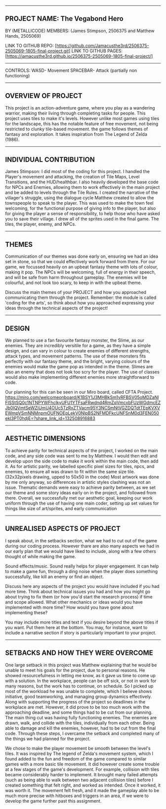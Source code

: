 ---------------------------------------------------------------------------------------------------------

PROJECT NAME: The Vegabond Hero
---------------------------------------------------------------------------------------------------------
BY (METALLICODE)
MEMBERS: (James Stimpson, 2506375 and Matthew Hands, 2505069) 

LINK TO GITHUB REPO: [https://github.com/Jamacusthe3rd/2506375-2505069-1805-final-project.git]
LINK TO GITHUB PAGES: [https://jamacusthe3rd.github.io/2506375-2505069-1805-final-project/]

---------------------------------------------------------------------------------------------------------
CONTROLS:
WASD- Movement
SPACEBAR- Attack (partially non functioning)

---------------------------------------------------------------------------------------------------------
OVERVIEW OF PROJECT
---------------------------------------------------------------------------------------------------------
This project is an action-adventure game, where you play as a wandering warrior, making their living through completing tasks for people.
This project uses tiles to make it's levels. However unlike most games using tiles for the landscape, this has the notable feature of free movement, not being restricted to clunky tile-based movement.
the game follows themes of fantasy and exploration. It takes inspiration from The Legend of Zelda (1986).

---------------------------------------------------------------------------------------------------------
INDIVIDUAL CONTRIBUTION
---------------------------------------------------------------------------------------------------------
James Stimpson:
I did most of the coding for this project. I handled the Player's movement and attacking, the creation of Tile Maps, Level Transitions, and the HUD/healthbar. 
I also heavily developed the base code for NPCs and Enemies, allowing them to work effectively in the main project and be added to levels through the Tile Rules.
I created the narrative of the villager's struggle, using the dialogue cycle Matthew created to allow the townspeople to speak to the player. 
This was used to make the town feel welcoming, for the functional purpose of giving info to the player, but also for giving the player a sense of responsibility, to help those who have asked you to save their village.
I drew all of the sprites used in the final game. The tiles, the player, enemy, and NPCs. 

---------------------------------------------------------------------------------------------------------
THEMES
---------------------------------------------------------------------------------------------------------
Communication of our themes was done early on, ensuring we had an idea set in stone, so that we could effectively work forward from there.
For our game, we focussed heavily on an upbeat fantasy theme with lots of colour, making it pop.
The NPCs will be welcoming, full of energy in their speech, and will be safe from harm throughout gameplay.
The enemies will be colourful, and not look too scary, to keep in with the upbeat theme.


Discuss the main themes of your PROJECT and how you approached communicating them through the project. 
Remember: the module is called 'coding for the arts', so think about how you approached expressing 
your ideas through the technical aspects of the project!

---------------------------------------------------------------------------------------------------------
DESIGN
---------------------------------------------------------------------------------------------------------
We planned to use a fan favourite fantasy monster, the Slime, as our enemies. 
They are incredibly versitile for a game, as they have a simple design, and can vary in colour to create enemies of different strengths, attack types, and movement patterns.
The use of these monsters fits perfectly with our fantasy theme, and the bright, varying colours of the enemies would make the game pop as intended in the theme.
Slimes are also an enemy that does not look too scry for the player.
The use of classes would also make implementing different enemies more straightforward to code.

Our planning for this can be seen in our Miro board, called CFTA Project. https://miro.com/welcomeonboard/K1BSY1J3MHBkSm1vRFBSV05oMDZaNlFISStSQ0c1NTNPYWFhclkyUFU1YTFsaFRwdnd4RmZqVmcxbFUzWGdmcEZJb0lQVmtSeWZiUmU4OUc5TzRxZTVacm95Y3NCSmNtVGZDQTdtTEpKVXVEWmpVSmNNMnpmOUFNOEpLekV0NlpBS2NFMDFkcUNFSnM0d3FEN050ekl3PT0hdjE=?share_link_id=132508916883

---------------------------------------------------------------------------------------------------------
AESTHETIC DIMENSIONS
---------------------------------------------------------------------------------------------------------
To achieve parity for technical aspects of the project, I worked on the main code, and any side code was sent to me by Matthew.
I would then edit and develop upon the side code to make it work within the main code, then add it.
As for artistic parity, we labelled specific pixel sizes for tiles, npcs, and enemies, to ensure all was drawn to fit within the same size tile. (32x32pixels drawing, upped to 50x50 in the code)
Most artwork was done by me only anyway, so differences in artistic styles clashing was not an issue.
Thematic demands were easy to achieve parity between, as we set our theme and some story ideas early on in the project, and followed from there.
Overall, we successfully met our aesthetic goal, keeping our work uniform through the use of having one main coder, setting up set values for things like size of art/sprites, and early communication

---------------------------------------------------------------------------------------------------------
UNREALISED ASPECTS OF PROJECT
---------------------------------------------------------------------------------------------------------
I speak about, in the setbacks section, what we had to cut out of the game during our coding process. 
However thare are also many aspects we had in our early plan that we would have liked to include, along with a few others thought of while making the game.

Sound effects/music. Sound really helps for player engagement. It can help to make a game fun, through a ding noise when the player does something successfully, like kill an enemy or find an object.


Discuss here any aspects of the project you would have included if you had more time. Think about technical
issues you had and how you might go about trying to fix them (or how you'd start the research process) if
time and scope allowed. What other mechanics or ideas would you have implemented with more time? How would you
have gone about implementing these?

You may include more titles and text if you desire beyond the above titles if you want. Put them here at the bottom.
You may, for instance, want to include a narrative section if story is particularly important to your project.

---------------------------------------------------------------------------------------------------------
SETBACKS AND HOW THEY WERE OVERCOME
---------------------------------------------------------------------------------------------------------

One large setback in this project was Matthew explaining that he would be unable to meet his goals for the project, due to personal reasons. He showed resourcefulness in letting me know, as it gave us time to come up with a solution.
In the workplace, people can be off sick, or not in work for many reasons, but the work has to continue, on schedule. So I picked up most of the workload he was unable to complete, which I believe shows initiative, good teamworking, and managing group dynamics effectively. Along with supporting the progress of the project so deadlines in the workplace are met.
However, it did prove to be too much work with the approaching deadline, and some things had to be cut from our planning. The main thing cut was having fully functioning enemies.
The enemies are drawn, walk, and collide with the tiles, individually from each other. Being able to damage and kill the enemies, however, had to be cut from the final code.
Through these steps, I overcame the setback and completed many of the things we had planned for the project.

We chose to make the player movement be smooth between the level's tiles. 
It was inspired by The legend of Zelda's movement system, which I found added to the fun and freedom of the game compared to similar games with a more basic tile movement.
It did however create some trouble at a few stages of the game's development. For example, collision with tiles became considerably harder to implement. 
It brought many failed attempts (such as being able to walk between two adjacent collision tiles) before I created something that felt right, and worked as intended.
Once it worked, it was worth it. The movement felt fresh, and it made the gameplay able to be much more precise with hitboxes and triggers in an area, if we were to develop the game further past this assignment.
